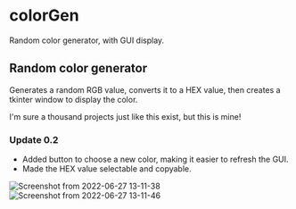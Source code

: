 # colorGen
Random color generator, with GUI display.

## Random color generator

Generates a random RGB value, converts it to a HEX value, then creates a tkinter window to display the color.

I'm sure a thousand projects just like this exist, but this is mine!

### Update 0.2
- Added button to choose a new color, making it easier to refresh the GUI.
- Made the HEX value selectable and copyable.


![Screenshot from 2022-06-27 13-11-38](https://user-images.githubusercontent.com/108022961/176017740-df779568-dc36-4fd4-b6c9-03f7163b327a.png)
![Screenshot from 2022-06-27 13-11-46](https://user-images.githubusercontent.com/108022961/176017748-29ee7e8b-3234-4e38-80a6-e5ede98683b0.png)
